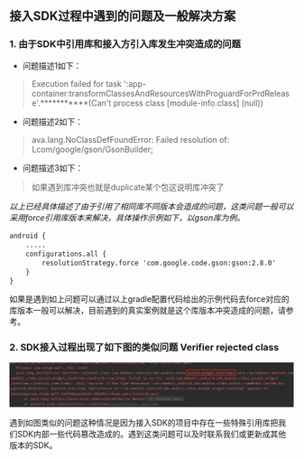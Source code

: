 ## 接入SDK过程中遇到的问题及一般解决方案

### 1. 由于SDK中引用库和接入方引入库发生冲突造成的问题

* 问题描述1如下：
> Execution failed for task ':app-container:transformClassesAndResourcesWithProguardForPrdRelease'.***********(Can't process class [module-info.class] (null))

* 问题描述2如下：
> ava.lang.NoClassDefFoundError: Failed resolution of: Lcom/google/gson/GsonBuilder;
        
* 问题描述3如下：
> 如果遇到库冲突也就是duplicate某个包这说明库冲突了
        
*以上已经具体描述了由于引用了相同库不同版本会造成的问题，这类问题一般可以采用force引用库版本来解决，具体操作示例如下，以gson库为例。*

```
android {
    .....
    configurations.all {
        resolutionStrategy.force 'com.google.code.gson:gson:2.8.0'
    }
}
```

如果是遇到如上问题可以通过以上gradle配置代码给出的示例代码去force对应的库版本一般可以解决，目前遇到的真实案例就是这个库版本冲突造成的问题，请参考。

### 2. SDK接入过程出现了如下图的类似问题 Verifier rejected class
![6341606638198_.pic_hd](media/6341606638198_.pic_hd.jpg)

遇到如图类似的问题这种情况是因为接入SDK的项目中存在一些特殊引用库把我们SDK内部一些代码篡改造成的。遇到这类问题可以及时联系我们或更新成其他版本的SDK。
